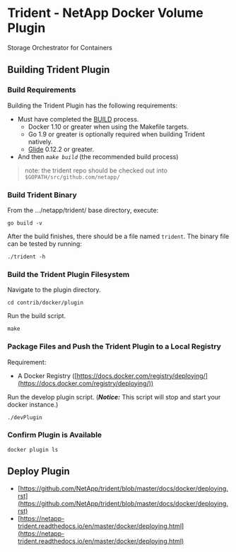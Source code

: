 # Trident - NetApp Docker Volume Plugin

Storage Orchestrator for Containers

## Building Trident Plugin

### Build Requirements

Building the Trident Plugin has the following requirements:

* Must have completed the [BUILD](https://github.com/NetApp/trident/blob/master/BUILD.md) process.
  * Docker 1.10 or greater when using the Makefile targets.
  * Go 1.9 or greater is optionally required when building Trident natively.
  * [Glide](https://github.com/Masterminds/glide) 0.12.2 or greater.
* And then _`make build`_ (the recommended build process)

> note: the trident repo should be checked out into `$GOPATH/src/github.com/netapp/`

### Build Trident Binary

From the .../netapp/trident/ base directory, execute:

```none
go build -v
```

After the build finishes, there should be a file named `trident`. The binary file can be tested by running:

```none
./trident -h
```

### Build the Trident Plugin Filesystem

Navigate to the plugin directory.

```none
cd contrib/docker/plugin
```

Run the build script.

```none
make
```

### Package Files and Push the Trident Plugin to a Local Registry

Requirement:

* A Docker Registry ([https://docs.docker.com/registry/deploying/](https://docs.docker.com/registry/deploying/))

Run the develop plugin script. (***Notice:*** This script will stop and start your docker instance.)

```none
./devPlugin
```

### Confirm Plugin is Available

```none
docker plugin ls
```

## Deploy Plugin

* [https://github.com/NetApp/trident/blob/master/docs/docker/deploying.rst](https://github.com/NetApp/trident/blob/master/docs/docker/deploying.rst)
* [https://netapp-trident.readthedocs.io/en/master/docker/deploying.html](https://netapp-trident.readthedocs.io/en/master/docker/deploying.html)

